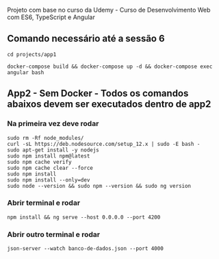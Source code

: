 Projeto com base no curso da Udemy - Curso de Desenvolvimento Web com ES6, TypeScript e Angular

## Comando necessário até a sessão 6

```
cd projects/app1

docker-compose build && docker-compose up -d && docker-compose exec angular bash
```

## App2 - Sem Docker - Todos os comandos abaixos devem ser executados dentro de app2

### Na primeira vez deve rodar
```
sudo rm -Rf node_modules/
curl -sL https://deb.nodesource.com/setup_12.x | sudo -E bash -
sudo apt-get install -y nodejs
sudo npm install npm@latest
sudo npm cache verify
sudo npm cache clear --force
sudo npm install
sudo npm install --only=dev
sudo node --version && sudo npm --version && sudo ng version
```

### Abrir terminal e rodar

```
npm install && ng serve --host 0.0.0.0 --port 4200
```

### Abrir outro terminal e rodar

```
json-server --watch banco-de-dados.json --port 4000
```
